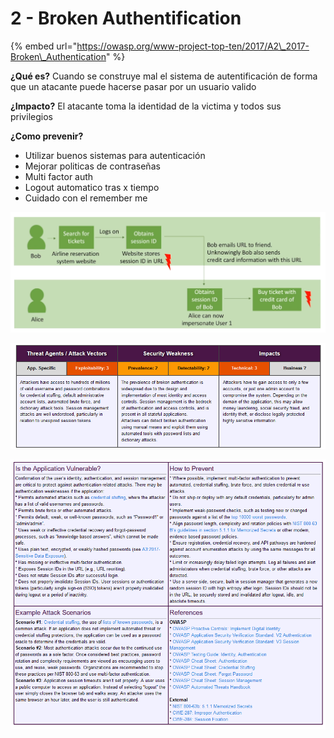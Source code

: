 # 2 - Broken Authentification

{% embed url="https://owasp.org/www-project-top-ten/2017/A2\_2017-Broken\_Authentication" %}

**¿Qué es?** Cuando se construye mal el sistema de autentificación de forma que un atacante puede hacerse pasar por un usuario valido 

**¿Impacto?** El atacante toma la identidad de la victima y todos sus privilegios 

**¿Como prevenir?** 

* Utilizar buenos sistemas para autenticación
* Mejorar politicas de contraseñas
* Multi factor auth
* Logout automatico tras x tiempo
* Cuidado con el remember me

![](../../../.gitbook/assets/imagen%20%28429%29.png)

![](../../../.gitbook/assets/imagen%20%28431%29.png)

![](../../../.gitbook/assets/imagen%20%28430%29.png)









